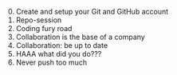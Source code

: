 0. Create and setup your Git and GitHub account 
1. Repo-session 
2. Coding fury road 
3. Collaboration is the base of a company 
4. Collaboration: be up to date 
5. HAAA what did you do??? 
6. Never push too much 
